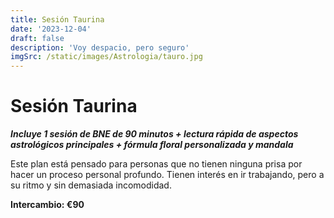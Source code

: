 ```yaml
---
title: Sesión Taurina
date: '2023-12-04'
draft: false
description: 'Voy despacio, pero seguro'
imgSrc: /static/images/Astrologia/tauro.jpg
---
```


# Sesión Taurina

**_Incluye 1 sesión de BNE de 90 minutos + lectura rápida de aspectos astrológicos principales + fórmula floral personalizada y mandala_**

Este plan está pensado para personas que no tienen ninguna prisa por hacer un proceso personal profundo. Tienen interés en ir trabajando, pero a su ritmo y sin demasiada incomodidad.

**Intercambio: €90**
